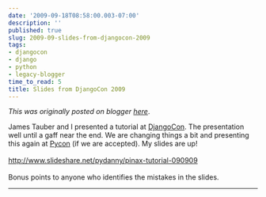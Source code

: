 ```yaml
---
date: '2009-09-18T08:58:00.003-07:00'
description: ''
published: true
slug: 2009-09-slides-from-djangocon-2009
tags:
- djangocon
- django
- python
- legacy-blogger
time_to_read: 5
title: Slides from DjangoCon 2009
---
```


*This was originally posted on blogger [here](https://pydanny.blogspot.com/2009/09/slides-from-djangocon-2009.html)*.

James Tauber and I presented a tutorial at <a href="http://djangocon.org">DjangoCon</a>. The presentation well until a gaff near the end. We are changing things a bit and presenting this again at <a href="http://us.pycon.org/2010/">Pycon</a> (if we are accepted). My slides are up!<br /><a href="http://www.slideshare.net/pydanny/pinax-tutorial-090909"><br />http://www.slideshare.net/pydanny/pinax-tutorial-090909</a><br /><br />Bonus points to anyone who identifies the mistakes in the slides.

---

